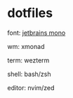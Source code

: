 # dotfiles #

font: [jetbrains mono](https://github.com/ryanoasis/nerd-fonts/blob/master/patched-fonts/JetBrainsMono/Ligatures/Regular/JetBrainsMonoNerdFontMono-Regular.ttf)

wm: xmonad

term: wezterm

shell: bash/zsh

editor: nvim/zed
